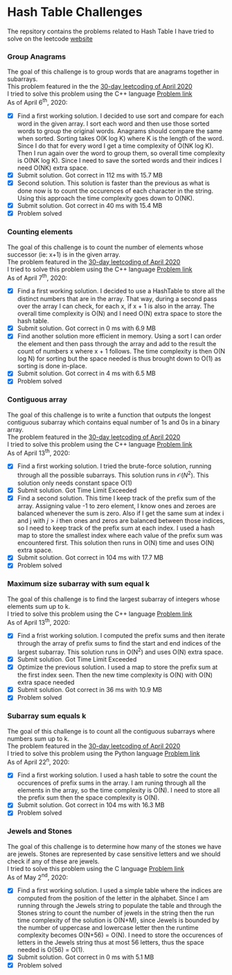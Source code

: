 # Hash Table Challenges
The repsitory contains the problems related to Hash Table I have tried to solve on the leetcode [website](https://leetcode.com/problemset/all/)

### Group Anagrams
The goal of this challenge is to group words that are anagrams together in subarrays.  
This problem featured in the the [30-day leetcoding of April
2020](https://leetcode.com/explore/featured/card/30-day-leetcoding-challenge/)  
I tried to solve this problem using the C++ language [Problem
link](https://leetcode.com/problems/group-anagrams/)  
As of April 6<sup>th</sup>, 2020: 
- [X] Find a first working solution. I decided to use sort and compare for each
      word in the given array. I sort each word and then use those sorted words
      to group the original words. Anagrams should compare the same when sorted.
      Sorting takes O(K log K) where K is the length of the word. Since I do
      that for every word I get a time complexity of O(NK log K). Then I run
      again over the word to group them, so overall time complexity is O(NK log
      K). Since I need to save the sorted words and their indices I need O(NK)
      extra space.
- [X] Submit solution. Got correct in 112 ms with 15.7 MB
- [X] Second solution. This solution is faster than the previous as what is done
      now is to count the occurences of each character in the string. Using this
      approach the time complexity goes down to O(NK).
- [X] Submit solution. Got correct in 40 ms with 15.4 MB
- [X] Problem solved

### Counting elements
The goal of this challenge is to count the number of elements whose successor
(ie: x+1) is in the given array.  
The problem featured in the [30-day leetcoding of April
2020](https://leetcode.com/explore/featured/card/30-day-leetcoding-challenge/)  
I tried to solve this problem using the C++ language [Problem link]()  
As of April 7<sup>th</sup>, 2020:
- [X] Find a first working solution. I decided to use a HashTable to store all
      the distinct numbers that are in the array. That way, during a second pass
      over the array I can check, for each x, if x + 1 is also in the array. The
      overall time complexity is O(N) and I need O(N) extra space to store the
      hash table.
- [X] Submit solution. Got correct in 0 ms with 6.9 MB
- [X] Find another solution more efficient in memory. Using a sort I can order
      the element and then pass through the array and add to the result the
      count of numbers x where x + 1 follows. The time complexity is then O(N
      log N) for sorting but the space needed is thus brought down to O(1) as
      sorting is done in-place.
- [X] Submit solution. Got correct in 4 ms with 6.5 MB
- [X] Problem solved

### Contiguous array
The goal of this challenge is to write a function that outputs the longest
contiguous subarray which contains equal number of 1s and 0s in a binary array.  
The problem featured in the [30-day leetcoding of April
2020](https://leetcode.com/explore/featured/card/30-day-leetcoding-challenge/)  
I tried to solve this problem using the C++ language [Problem
link](https://leetcode.com/problems/contiguous-array/)  
As of April 13<sup>th</sup>, 2020:
- [X] Find a first working solution. I tried the brute-force solution, running
      through all the possible subarrays. This solution runs in
      $\mathcal{O}(N^{2})$. This solution only needs constant space O(1)
- [X] Submit solution. Got Time Limit Exceeded
- [X] Find a second solution. This time I keep track of the prefix sum of the
      array. Assigning value -1 to zero element, I know ones and zeroes are
      balanced whenever the sum is zero. Also if I get the same sum at index i
      and j with $j > i$ then ones and zeros are balanced between those indices,
      so I need to keep track of the prefix sum at each index. I used a hash map
      to store the smallest index where each value of the prefix sum was
      encountered first. This solution then runs in O(N) time and uses O(N)
      extra space.
- [X] Submit solution. Got correct in 104 ms with 17.7 MB
- [X] Problem solved

### Maximum size subarray with sum equal k
The goal of this challenge is to find the largest subarray of integers whose
elements sum up to k.  
I tried to solve this problem using the C++ language [Problem
link](https://leetcode.com/problems/maximum-size-subarray-sum-equals-k/)  
As of April 13<sup>th</sup>, 2020:
- [X] Find a frist working solution. I computed the prefix sums and then iterate
      through the array of prefix sums to find the start and end indices of the
      largest subarray. This solution runs in O(N<sup>2</sup>) and uses O(N)
      extra space.
- [X] Submit solution. Got Time Limit Exceeded
- [X] Optimize the previous solution. I used a map to store the prefix sum at
      the first index seen. Then the new time complexity is O(N) with O(N) extra
      space needed
- [X] Submit solution. Got correct in 36 ms with 10.9 MB
- [X] Problem solved

### Subarray sum equals k
The goal of this challenge is to count all the contiguous subarrays where
numbers sum up to k.  
The problem featured in the [30-day leetcoding of April
2020](https://leetcode.com/explore/featured/card/30-day-leetcoding-challenge/)  
I tried to solve this problem using the Python language [Problem
link](https://leetcode.com/problems/subarray-sum-equals-k/)  
As of April 22<sup>n</sup>, 2020:
- [X] Find a first working solution. I used a hash table to sotre the count the
      occurences of prefix sums in the array. I am runing through all the
      elements in the array, so the time complexity is O(N). I need to store all
      the prefix sum then the space complexity is O(N).
- [X] Submit solution. Got correct in 104 ms with 16.3 MB
- [X] Problem solved

### Jewels and Stones
The goal of this challenge is to determine how many of the stones we have are
jewels. Stones are represented by case sensitive letters and we should check if
any of these are jewels.  
I tried to solve this problem using the C language [Problem
link](https://leetcode.com/problems/jewels-and-stones/)  
As of May 2<sup>nd</sup>, 2020:
- [X] Find a first working solution. I used a simple table where the indices are
      computed from the position of the letter in the alphabet. Since I am
      running through the Jewels string to populate the table and through the
      Stones string to count the number of jewels in the string then the run
      time complexity of the solution is O(N+M), since Jewels is bounded by the
      number of uppercase and lowercase letter then the runtime complexity
      becomes O(N+56) = O(N). I need to store the occurences of letters in the
      Jewels string thus at most 56 letters, thus the space needed is O(56) =
      O(1).
- [X] Submit solution. Got correct in 0 ms with 5.1 MB
- [X] Problem solved
